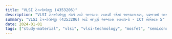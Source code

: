 ```yaml
---
title: "VLSI ટેકનોલોજી (4353206)"
description: "VLSI ટેકનોલોજી કોર્સ માટે અભ્યાસ સામગ્રી જેમાં અભ્યાસક્રમ, પ્રશ્નપત્રો અને સોલ્યુશન્સ શામેલ છે"
summary: "VLSI ટેકનોલોજી (4353206) માટે સંપૂર્ણ અભ્યાસ સંસાધનો - ICT સેમેસ્ટર 5"
date: 2024-01-01
tags: ["study-material", "vlsi", "vlsi-technology", "mosfet", "semiconductor", "semester-5", "ict", "4353206"]
---
```


